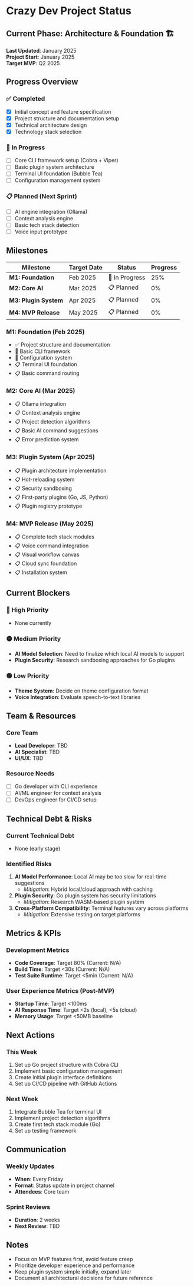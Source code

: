 # Crazy Dev Project Status

## Current Phase: **Architecture & Foundation** 🏗️

**Last Updated**: January 2025  
**Project Start**: January 2025  
**Target MVP**: Q2 2025

## Progress Overview

### ✅ Completed
- [x] Initial concept and feature specification
- [x] Project structure and documentation setup
- [x] Technical architecture design
- [x] Technology stack selection

### 🚧 In Progress
- [ ] Core CLI framework setup (Cobra + Viper)
- [ ] Basic plugin system architecture
- [ ] Terminal UI foundation (Bubble Tea)
- [ ] Configuration management system

### 📋 Planned (Next Sprint)
- [ ] AI engine integration (Ollama)
- [ ] Context analysis engine
- [ ] Basic tech stack detection
- [ ] Voice input prototype

## Milestones

| Milestone | Target Date | Status | Progress |
|-----------|-------------|--------|----------|
| **M1: Foundation** | Feb 2025 | 🚧 In Progress | 25% |
| **M2: Core AI** | Mar 2025 | 📋 Planned | 0% |
| **M3: Plugin System** | Apr 2025 | 📋 Planned | 0% |
| **M4: MVP Release** | May 2025 | 📋 Planned | 0% |

### M1: Foundation (Feb 2025)
- ✅ Project structure and documentation
- 🚧 Basic CLI framework
- 🚧 Configuration system
- 📋 Terminal UI foundation
- 📋 Basic command routing

### M2: Core AI (Mar 2025)
- 📋 Ollama integration
- 📋 Context analysis engine
- 📋 Project detection algorithms
- 📋 Basic AI command suggestions
- 📋 Error prediction system

### M3: Plugin System (Apr 2025)
- 📋 Plugin architecture implementation
- 📋 Hot-reloading system
- 📋 Security sandboxing
- 📋 First-party plugins (Go, JS, Python)
- 📋 Plugin registry prototype

### M4: MVP Release (May 2025)
- 📋 Complete tech stack modules
- 📋 Voice command integration
- 📋 Visual workflow canvas
- 📋 Cloud sync foundation
- 📋 Installation system

## Current Blockers

### 🔴 High Priority
- None currently

### 🟡 Medium Priority
- **AI Model Selection**: Need to finalize which local AI models to support
- **Plugin Security**: Research sandboxing approaches for Go plugins

### 🟢 Low Priority
- **Theme System**: Decide on theme configuration format
- **Voice Integration**: Evaluate speech-to-text libraries

## Team & Resources

### Core Team
- **Lead Developer**: TBD
- **AI Specialist**: TBD
- **UI/UX**: TBD

### Resource Needs
- [ ] Go developer with CLI experience
- [ ] AI/ML engineer for context analysis
- [ ] DevOps engineer for CI/CD setup

## Technical Debt & Risks

### Current Technical Debt
- None (early stage)

### Identified Risks
1. **AI Model Performance**: Local AI may be too slow for real-time suggestions
   - *Mitigation*: Hybrid local/cloud approach with caching
2. **Plugin Security**: Go plugin system has security limitations
   - *Mitigation*: Research WASM-based plugin system
3. **Cross-Platform Compatibility**: Terminal features vary across platforms
   - *Mitigation*: Extensive testing on target platforms

## Metrics & KPIs

### Development Metrics
- **Code Coverage**: Target 80% (Current: N/A)
- **Build Time**: Target <30s (Current: N/A)
- **Test Suite Runtime**: Target <5min (Current: N/A)

### User Experience Metrics (Post-MVP)
- **Startup Time**: Target <100ms
- **AI Response Time**: Target <2s (local), <5s (cloud)
- **Memory Usage**: Target <50MB baseline

## Next Actions

### This Week
1. Set up Go project structure with Cobra CLI
2. Implement basic configuration management
3. Create initial plugin interface definitions
4. Set up CI/CD pipeline with GitHub Actions

### Next Week
1. Integrate Bubble Tea for terminal UI
2. Implement project detection algorithms
3. Create first tech stack module (Go)
4. Set up testing framework

## Communication

### Weekly Updates
- **When**: Every Friday
- **Format**: Status update in project channel
- **Attendees**: Core team

### Sprint Reviews
- **Duration**: 2 weeks
- **Next Review**: TBD

## Notes
- Focus on MVP features first, avoid feature creep
- Prioritize developer experience and performance
- Keep plugin system simple initially, expand later
- Document all architectural decisions for future reference 
